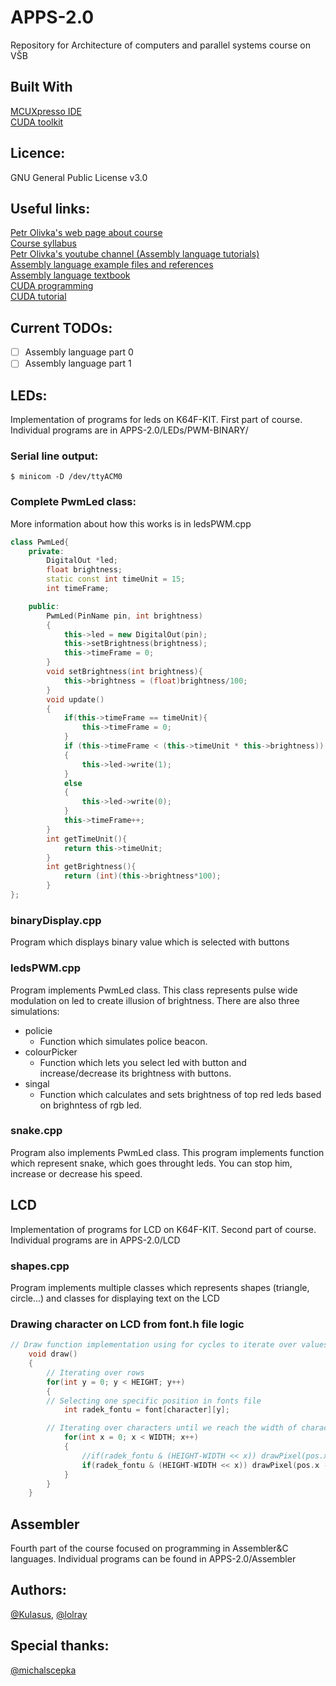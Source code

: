 # APPS-2.0
Repository for Architecture of computers and parallel systems course on VŠB
## Built With
[MCUXpresso IDE](https://www.nxp.com/design/software/development-software/mcuxpresso-software-and-tools/mcuxpresso-integrated-development-environment-ide:MCUXpresso-IDE) </br>
[CUDA toolkit](https://developer.nvidia.com/cuda-downloads)
## Licence:
GNU General Public License v3.0

## Useful links:
[Petr Olivka's web page about course](http://poli.cs.vsb.cz/edu/apps) </br>
[Course syllabus](http://poli.cs.vsb.cz/edu/apps/lab/apps-syllabus.pdf) </br>
[Petr Olivka's youtube channel (Assembly language tutorials)](https://www.youtube.com/channel/UCVsJ3Mvp8HL_kFgqgSpHjlA) </br>
[Assembly language example files and references](http://poli.cs.vsb.cz/edu/apps/soj/) </br>
[Assembly language textbook](http://poli.cs.vsb.cz/edu/apps/soj/down/apps-soj-skripta.pdf) </br>
[CUDA programming](http://poli.cs.vsb.cz/edu/apps/cuda/cuda-programming.pdf) </br>
[CUDA tutorial](https://developer.nvidia.com/cuda-education-training)

## Current TODOs:
- [ ] Assembly language part 0
- [ ] Assembly language part 1

## LEDs:
Implementation of programs for leds on K64F-KIT. First part of course. Individual programs are in APPS-2.0/LEDs/PWM-BINARY/
### Serial line output: 
```shell
$ minicom -D /dev/ttyACM0
```
### Complete PwmLed class:
More information about how this works is in ledsPWM.cpp
```cpp
class PwmLed{
	private:
		DigitalOut *led;
		float brightness;
		static const int timeUnit = 15;
		int timeFrame;

	public:
		PwmLed(PinName pin, int brightness)
		{
			this->led = new DigitalOut(pin);
			this->setBrightness(brightness);
			this->timeFrame = 0;
		}
		void setBrightness(int brightness){
			this->brightness = (float)brightness/100;
		}
		void update()
		{
			if(this->timeFrame == timeUnit){
				this->timeFrame = 0;
			}
			if (this->timeFrame < (this->timeUnit * this->brightness))
			{
				this->led->write(1);
			}
			else
			{
				this->led->write(0);
			}
			this->timeFrame++;
		}
		int getTimeUnit(){
			return this->timeUnit;
		}
		int getBrightness(){
			return (int)(this->brightness*100);
		}
};
```
### binaryDisplay.cpp
Program which displays binary value which is selected with buttons
### ledsPWM.cpp
Program implements PwmLed class. This class represents pulse wide modulation on led to create illusion of brightness.
There are also three simulations:
- policie
    - Function which simulates police beacon.
- colourPicker
    - Function which lets you select led with button and increase/decrease its brightness with buttons.
- singal
    - Function which calculates and sets brightness of top red leds based on brighntess of rgb led.
### snake.cpp
Program also implements PwmLed class. This program implements function which represent snake, which goes throught leds.
You can stop him, increase or decrease his speed.
## LCD
Implementation of programs for LCD on K64F-KIT. Second part of course. Individual programs are in APPS-2.0/LCD
### shapes.cpp
Program implements multiple classes which represents shapes (triangle, circle...) and classes for displaying text on the LCD
### Drawing character on LCD from font.h file logic
```cpp
// Draw function implementation using for cycles to iterate over values in fonts
    void draw()
    {
    	// Iterating over rows
        for(int y = 0; y < HEIGHT; y++)
        {
	    // Selecting one specific position in fonts file
            int radek_fontu = font[character][y];

	    // Iterating over characters until we reach the width of character (last value of character)
            for(int x = 0; x < WIDTH; x++)
            {
                //if(radek_fontu & (HEIGHT-WIDTH << x)) drawPixel(pos.x + x, pos.y + y);	       //LSB
            	if(radek_fontu & (HEIGHT-WIDTH << x)) drawPixel(pos.x - x + WIDTH, pos.y + y);    //MSB
            }
        }
    }
```
## Assembler
Fourth part of the course focused on programming in Assembler&C languages. Individual programs can be found in APPS-2.0/Assembler
## Authors:
[@Kulasus](https://github.com/Kulasus), [@lolray](https://github.com/lolray)

## Special thanks:
[@michalscepka](https://github.com/michalscepka)
